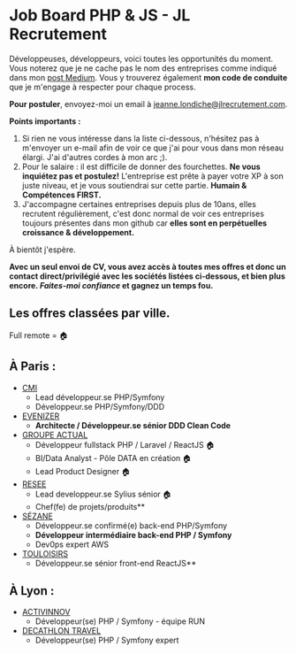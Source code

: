 # Job Board PHP & JS - JL Recrutement

Développeuses, développeurs, voici toutes les opportunités du moment. Vous noterez que je ne cache pas le nom des entreprises comme indiqué dans mon <a href="https://medium.com/@jlondiche/jarr%C3%AAte-le-recrutement-propri%C3%A9taire-je-d%C3%A9marre-l-open-source-6e33463aec9">post Medium</a>. Vous y trouverez également **mon code de conduite** que je m'engage à respecter pour chaque process.

**Pour postuler**, envoyez-moi un email à <a href="mailto:jeanne.londiche@jlrecrutement.com">jeanne.londiche@jlrecrutement.com</a>.

**Points importants :** 
1. Si rien ne vous intéresse dans la liste ci-dessous, n'hésitez pas à m'envoyer un e-mail afin de voir ce que j'ai pour vous dans mon réseau élargi. J'ai d'autres cordes à mon arc ;).
2. Pour le salaire : il est difficile de donner des fourchettes. **Ne vous inquiétez pas et postulez!** L'entreprise est prête à payer votre XP à son juste niveau, et je vous soutiendrai sur cette partie. **Humain & Compétences FIRST.**
3. J'accompagne certaines entreprises depuis plus de 10ans, elles recrutent régulièrement, c'est donc normal de voir ces entreprises toujours présentes dans mon github car **elles sont en perpétuelles croissance & développement.**

À bientôt j'espère.

**Avec un seul envoi de CV, vous avez accès à toutes mes offres et donc un contact direct/privilégié avec les sociétés listées ci-dessous, et bien plus encore. _Faites-moi confiance_ et gagnez un temps fou.**


## Les offres classées par ville.
Full remote = 🏠

## À Paris : 

- [CMI](CMI.md)
	- Lead développeur.se PHP/Symfony
	- Développeur.se PHP/Symfony/DDD
- [EVENIZER](EVENIZER.md)
	- **Architecte / Développeur.se sénior DDD Clean Code**
- [GROUPE ACTUAL](GROUPE_ACTUAL.md)
	- Développeur fullstack PHP / Laravel / ReactJS 🏠
	- BI/Data Analyst - Pôle DATA en création 🏠
	- Lead Product Designer 🏠
- [RESEE](RESEE.md)
	- Lead developpeur.se Sylius sénior 🏠
	- Chef(fe) de projets/produits**
- [SÉZANE](SEZANE.md)
	- Développeur.se confirmé(e) back-end PHP/Symfony
	- **Développeur intermédiaire back-end PHP / Symfony**
	- Dev0ps expert AWS
- [TOULOISIRS](TOULOISIRS.md)
	- Développeur.se sénior front-end ReactJS**


## À Lyon : 

- [ACTIVINNOV](ACTIVINNOV.md)
	- Développeur(se) PHP / Symfony - équipe RUN
- [DECATHLON TRAVEL](DECATHLON_TRAVEL.md)
	- Développeur(se) PHP / Symfony expert 




